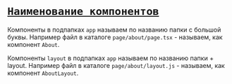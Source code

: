# [`Наименование компонентов`](../index.md)

Компоненты в подпапках `app` называем по названию папки с большой буквы. Например файл в каталоге `page/about/page.tsx` - называем, как компонент `About`.

Компоненты `layout` в подпапках `app` называем по названию папки + layout. Например файл в каталоге `page/about/layout.js` - называем, как компонент `AboutLayout`.
